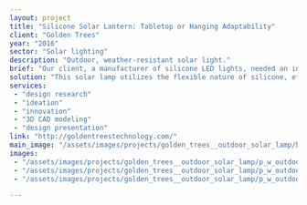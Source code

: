 ```yaml
---
layout: project
title: "Silicone Solar Lantern: Tabletop or Hanging Adaptability"
client: "Golden Trees"
year: "2016"
sector: "Solar lighting"
description: "Outdoor, weather-resistant solar light."
brief: "Our client, a manufacturer of silicone LED lights, needed an innovative design for a solar powered outdoor lamp."
solution: "This solar lamp utilizes the flexible nature of silicone, effortlessly transforming between a tabletop option and a hanging lamp. Its design draws inspiration from classic table candle light holders and hanging lanterns, adding a touch of familiarity while embracing modern solar-powered technology."
services:
 - "design research"
 - "ideation"
 - "innovation"
 - "3D CAD modeling"
 - "design presentation"
link: "http://goldentreestechnology.com/"
main_image: "/assets/images/projects/golden_trees__outdoor_solar_lamp/h_w_outdoor solar lamp.jpg"
images:
 - "/assets/images/projects/golden_trees__outdoor_solar_lamp/p_w_outdoor solar lamp_01.jpg"
 - "/assets/images/projects/golden_trees__outdoor_solar_lamp/p_w_outdoor solar lamp_02.jpg"
 - "/assets/images/projects/golden_trees__outdoor_solar_lamp/p_w_outdoor solar lamp_03.jpg"

---
```

